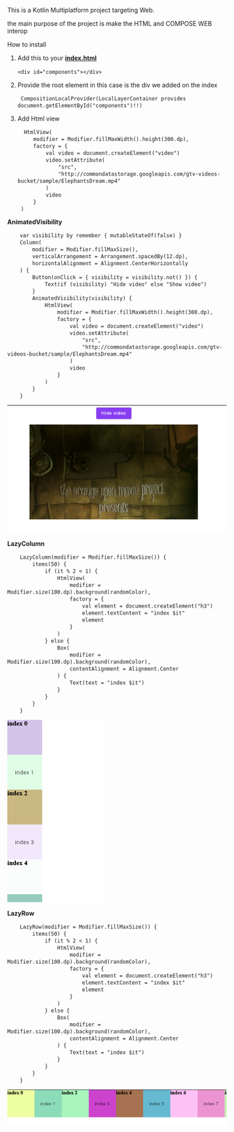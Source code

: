 This is a Kotlin Multiplatform project targeting Web.

the main purpose of the project is make the HTML and COMPOSE WEB interop

How to install 

1. Add this to your **[index.html](composeApp/src/wasmJsMain/resources/index.html)**
    
    `<div id="components"></div>`

2. Provide the root element in this case is the div we added on the index

        CompositionLocalProvider(LocalLayerContainer provides document.getElementById("components")!!)

3. Add Html view 

         HtmlView(
            modifier = Modifier.fillMaxWidth().height(300.dp),
            factory = {
                val video = document.createElement("video")
                video.setAttribute(
                    "src",
                    "http://commondatastorage.googleapis.com/gtv-videos-bucket/sample/ElephantsDream.mp4"
                )
                video
            }
        )


**AnimatedVisibility**

        var visibility by remember { mutableStateOf(false) }
        Column(
            modifier = Modifier.fillMaxSize(),
            verticalArrangement = Arrangement.spacedBy(12.dp),
            horizontalAlignment = Alignment.CenterHorizontally
        ) {
            Button(onClick = { visibility = visibility.not() }) {
                Text(if (visibility) "Hide video" else "Show video")
            }
            AnimatedVisibility(visibility) {
                HtmlView(
                    modifier = Modifier.fillMaxWidth().height(300.dp),
                    factory = {
                        val video = document.createElement("video")
                        video.setAttribute(
                            "src",
                            "http://commondatastorage.googleapis.com/gtv-videos-bucket/sample/ElephantsDream.mp4"
                        )
                        video
                    }
                )
            }
        }
[![Watch the video](screenshots/animatedVisibility.png)](screenshots/animatedVisibility.mp4)

**LazyColumn**

        LazyColumn(modifier = Modifier.fillMaxSize()) {
            items(50) {
                if (it % 2 < 1) {
                    HtmlView(
                        modifier = Modifier.size(100.dp).background(randomColor),
                        factory = {
                            val element = document.createElement("h3")
                            element.textContent = "index $it"
                            element
                        }
                    )
                } else {
                    Box(
                        modifier = Modifier.size(100.dp).background(randomColor),
                        contentAlignment = Alignment.Center
                    ) {
                        Text(text = "index $it")
                    }
                }
            }
        }
![image description](screenshots/lazyColumn.png)

**LazyRow**

        LazyRow(modifier = Modifier.fillMaxSize()) {
            items(50) {
                if (it % 2 < 1) {
                    HtmlView(
                        modifier = Modifier.size(100.dp).background(randomColor),
                        factory = {
                            val element = document.createElement("h3")
                            element.textContent = "index $it"
                            element
                        }
                    )
                } else {
                    Box(
                        modifier = Modifier.size(100.dp).background(randomColor),
                        contentAlignment = Alignment.Center
                    ) {
                        Text(text = "index $it")
                    }
                }
            }
        }
![image description](screenshots/lazyRow.png)



